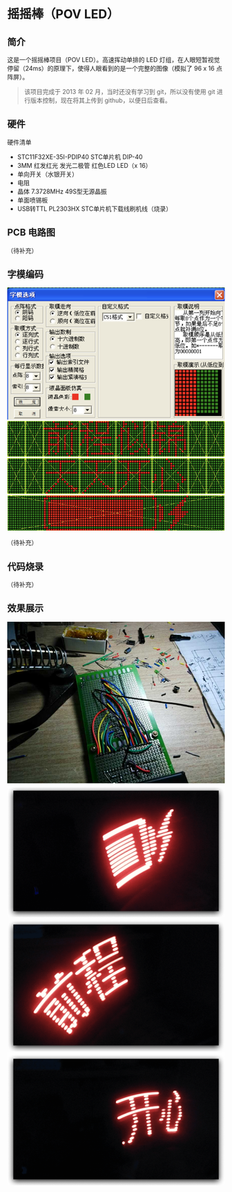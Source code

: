 # 摇摇棒（POV LED）

## 简介

这是一个摇摇棒项目（POV LED）。高速挥动单排的 LED 灯组，在人眼短暂视觉停留（24ms）的原理下，使得人眼看到的是一个完整的图像（模拟了 96 x 16 点阵屏）。

> 该项目完成于 2013 年 02 月，当时还没有学习到 git，所以没有使用 git 进行版本控制，现在将其上传到 github，以便日后查看。

## 硬件

硬件清单
- STC11F32XE-35I-PDIP40 STC单片机 DIP-40
- 3MM 红发红光 发光二极管 红色LED LED（x 16）
- 单向开关（水银开关）
- 电阻
- 晶体 7.3728MHz 49S型无源晶振
- 单面喷锡板
- USB转TTL PL2303HX STC单片机下载线刷机线（烧录）

## PCB 电路图

（待补充）

## 字模编码

![image](./docs/char_model_00.jpg)
![image](./docs/char_model_01.jpg)
![image](./docs/char_model_02.jpg)
![image](./docs/char_model_03.jpg)

（待补充）

## 代码烧录

（待补充）

## 效果展示

![image](./docs/pov_preview_00.jpg)
![image](./docs/pov_preview_01.png)
![image](./docs/pov_preview_02.png)
![image](./docs/pov_preview_03.png)
